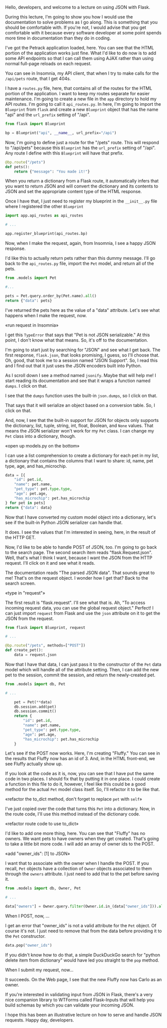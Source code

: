 Hello, developers, and welcome to a lecture on using JSON with Flask.

During this lecture, I'm going to show you how I would use the documentation to
solve problems as I go along. This is something that you should be comfortable
with. If you're not, I would advise that you get comfortable with it because
every software developer at some point spends more time in documentation than
they do in coding.

I've got the Petrack application loaded, here. You can see that the HTML portion
of the application works just fine. What I'd like to do now is to add some API
endpoints so that I can call them using AJAX rather than using normal full-page
reloads on each request.

You can see in Insomnia, my API client, that when I try to make calls for the
`/api/pets` route, that I get 404s.

I have a `routes.py` file, here, that contains all of the routes for the HTML
portion of the application. I want to keep my routes separate for easier
maintenance. I'm going to create a new file in the `app` directory to hold my
API routes. I'm going to call it `api_routes.py`. In here, I'm going to import
the `Blueprint` from `flask` and create a new `Blueprint` object that has the
name "api" and the `url_prefix` setting of "/api".

```python
from flask import Blueprint

bp = Blueprint("api", __name__, url_prefix="/api")
```

Now, I'm going to define just a route for the "/pets" route. This will respond
to "/api/pets" because this `Blueprint` has the `url_prefix` setting of "/api".
Any route I define with this `Blueprint` will have that prefix.

```python
@bp.route("/pets")
def pets():
    return {"message": "You made it!"}
```

When you return a dictionary from a Flask route, it automatically infers that
you want to return JSON and will convert the dictionary and its contents to JSON
and set the appropriate content type of the HTML response.

Once I have that, I just need to register my blueprint in the `__init__.py`
file where I registered the other `Blueprint`

```python
import app.api_routes as api_routes

# ...

app.register_blueprint(api_routes.bp)
```

Now, when I make the request, again, from Insomnia, I see a happy JSON response.

I'd like this to actually return pets rather than this dummy message. I'll go
back to the `api_routes.py` file, import the `Pet` model, and return all of the
pets.

```python
from .models import Pet

#...

pets = Pet.query.order_by(Pet.name).all()
return {"data": pets}
```

I've returned the pets here as the value of a "data" attribute. Let's see what
happens when I make the request, now.

«run request in Insomnia»

I get this `TypeError` that says that "Pet is not JSON serializable." At this
point, I don't know what that means. So, it's off to the documentation.

I'm going to start just by searching for "JSON" and see what I get back. The
first response, `flask.json`, that looks promising, I guess, so I'll choose
that. Oh, good, that took me to a session named "JSON Support". So, I read this
and I find out that it just uses the JSON encoders built into Python.

As I scroll down I see a method named `jsonify`. Maybe that will help me! I
start reading its documentation and see that it wraps a function named `dumps`.
I click on that.

I see that the `dumps` function uses the built-in `json.dumps`, so I click on
that.

That says that it will serialize an object based on a conversion table. So, I
click on that.

And, now, I see that the built-in support for JSON for objects only supports the
dictionary, list, tuple, string, int, float, Boolean, and `None` values. That
means the JSON serializer won't work for my `Pet` class. I can change my `Pet`
class into a dictionary, though.

«open up models.py on the bottom»

I can use a list comprehension to create a dictionary for each pet in my list,
a dictionary that contains the columns that I want to share: id, name, pet type,
age, and has_microchip.

```python
data = [{
    "id": pet.id,
    "name": pet.name,
    "pet_type": pet.type.type,
    "age": pet.age,
    "has_microchip": pet.has_microchip
} for pet in pets]
return {"data": data}
```

Now that I have converted my custom model object into a dictionary, let's see if
the built-in Python JSON serializer can handle that.

It does. I see the values that I'm interested in seeing, here, in the result of
the HTTP GET.

Now, I'd like to be able to handle POST of JSON, too. I'm going to go back to
the search page. The second search item reads "flask.Request.json". Well, that's
what I think I want, because I want the JSON from the HTTP request. I'll click
on it and see what it reads.

The documentation reads "The parsed JSON data". That sounds great to me! That's
on the request object. I wonder how I get that? Back to the search screen.

«type in "request"»

The first result is "flask.request". I'll see what that is. Ah, "To access
incoming request data, you can use the global request object." Perfect! I can
just import `request` from Flask and use the `json` attribute on it to get the
JSON from the request.

```python
from flask import Blueprint, request

# ...

@bp.route("/pets", methods=["POST"])
def create_pet():
    data = request.json
```

Now that I have that data, I can just pass it to the constructor of the `Pet`
data model which will handle all of the attribute setting. Then, I can add the
new pet to the session, commit the session, and return the newly-created pet.

```python
from .models import db, Pet

# ...

    pet = Pet(**data)
    db.session.add(pet)
    db.session.commit()
    return {
        "id": pet.id,
        "name": pet.name,
        "pet_type": pet.type.type,
        "age": pet.age,
        "has_microchip": pet.has_microchip
    }
```

Let's see if the POST now works. Here, I'm creating "Fluffy." You can see in the
results that Fluffy now has an id of 3. And, in the HTML front-end, we see
Fluffy actually show up.

If you look at the code as it is, now, you can see that I have put the same code
in two places. I should fix that by putting it in one place. I could create a
function in this file to do it, however, I feel like this could be a good method
for the actual `Pet` model class itself. So, I'll refactor it to be like that.

«refactor the to_dict method, don't forget to replace `pet` with `self`»

I've just copied over the code that turns this `Pet` into a dictionary. Now, in
the route code, I'll use this method instead of the dictionary code.

«refactor route code to use to_dict»

I'd like to add one more thing, here. You can see that "Fluffy" has no owners.
We want pets to have owners when they get created. That's going to take a little
bit more code. I will add an array of owner ids to the POST.

«add "owner_ids": [1] to JSON»

I want that to associate with the owner when I handle the POST. If you recall,
`Pet` objects have a collection of `Owner` objects associated to them through
the `owners` attribute. I just need to add that to the pet before saving it.

```python
from .models import db, Owner, Pet

# ...

data["owners"] = Owner.query.filter(Owner.id.in_(data["owner_ids"])).all()
```

When I POST, now, ...


I get an error that "owner_ids" is not a valid attribute for the `Pet` object.
Of course it's not. I just need to remove that from the data before providing it
to the `Pet` constructor.

```python
data.pop("owner_ids")
```

If you didn't know how to do that, a simple DuckDuckGo search for "python delete
item from dictionary" would have led you straight to the `pop` method.

When I submit my request, now...


It succeeds. On the Web page, I see that the new Fluffy now has Carlo as an
owner.

If you're interested in validating input from JSON in Flask, there's a very
nice companion library to WTForms called Flask-Inputs that will help you build
schemas by which you can validate your incoming JSON.

I hope this has been an illustrative lecture on how to serve and handle JSON
requests. Happy day, developers.
